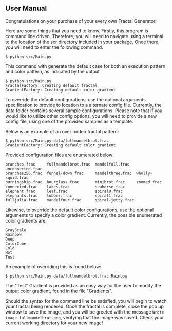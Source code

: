## User Manual

Congratulations on your purchase of your every own Fractal Generator!

Here are some things that you need to know.
Firstly, this program is command line driven. Therefore, you will need to 
navigate using a terminal to the location of the scr directory included
in your package. Once there, you will need to enter the following command.

`$ python src/Main.py`

This command with generate the default case for both an execution pattern
and color pattern, as indicated by the output 

```
$ python src/Main.py
FractalFactory: Creating default fractal
GradientFactory: Creating default color gradient
```
To override the default configurations, use the optional arguments 
specification to provide to location to a alternate config file.
Currently, the data folder contains several sample configurations.
Please note that if you would like to utilize other config options,
you will need to provide a new config file, using one of the provided
samples as a template.

Below is an example of an over ridden fractal pattern:
```
$ python src/Main.py data/fullmandelbrot.frac
GradientFactory: Creating default color gradient
```
Provided configuration files are enumerated below:
```
branches.frac     fullmandelbrot.frac  mandelfull.frac   unconnected.frac
branches256.frac  funnel-down.frac     mandelthree.frac  wholly-squid.frac
burningship.frac  hourglass.frac       minibrot.frac     zoomed.frac
connected.frac    lakes.frac           seahorse.frac     
elephant.frac     leaf.frac            spiral0.frac
elephants.frac    lubber.frac          spiral1.frac
fulljulia.frac    mandelfour.frac      spiral-jetty.frac
```
Likewise, to override the default color configurations, use the optional arguments 
to specify a color gradient. Currently, the possible enumerated color gradients are:
```
GrayScale
Rainbow
Deep
ColorCube
Cold
Hot
Test
```
An example of overriding this is found below:
```
$ python src/Main.py data/fullmandelbrot.frac Rainbow
```
The "Test" Gradient is provided as an easy way for the user to modify
the output color gradient, found in the file "Gradients".

Should the syntax for the command line be satisfied, you will begin to watch
your fractal being rendered. Once the fractal is complete, close the pop up
window to save the image, and you will be greeted with the message
 `Wrote image fullmandelbrot.png`,
verifying that the image was saved. Check your current working 
directory for your new image!
